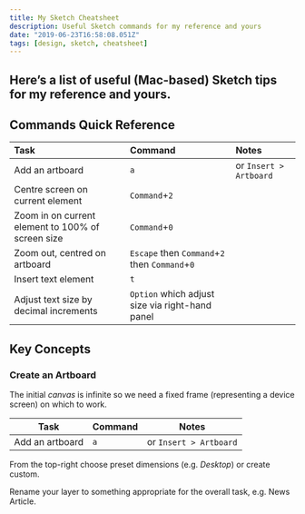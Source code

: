 ```yaml
---
title: My Sketch Cheatsheet
description: Useful Sketch commands for my reference and yours
date: "2019-06-23T16:58:08.051Z"
tags: [design, sketch, cheatsheet]
---
```

Here’s a list of useful (Mac-based) Sketch tips for my reference and yours.
---

## Commands Quick Reference

| Task            |      Command      |  Notes              |
|:----------------|:------------------|:--------------------|
| Add an artboard | `a`               | or `Insert > Artboard` |
| Centre screen on current element | `Command`+`2`               | |
| Zoom in on current element to 100% of screen size | `Command`+`0`               | |
| Zoom out, centred on artboard | `Escape` then `Command`+`2` then `Command`+`0`               | |
| Insert text element | `t`               | |
| Adjust text size by decimal increments | `Option` which adjust size via right-hand panel               | |




## Key Concepts

### Create an Artboard

The initial _canvas_ is infinite so we need a fixed frame (representing a device screen) on which to work. 

| Task            |      Command      |  Notes              |
|-----------------|-------------------|---------------------|
| Add an artboard | `a`               | or `Insert > Artboard` |

From the top-right choose preset dimensions (e.g. _Desktop_) or create custom.

Rename your layer to something appropriate for the overall task, e.g. News Article.
